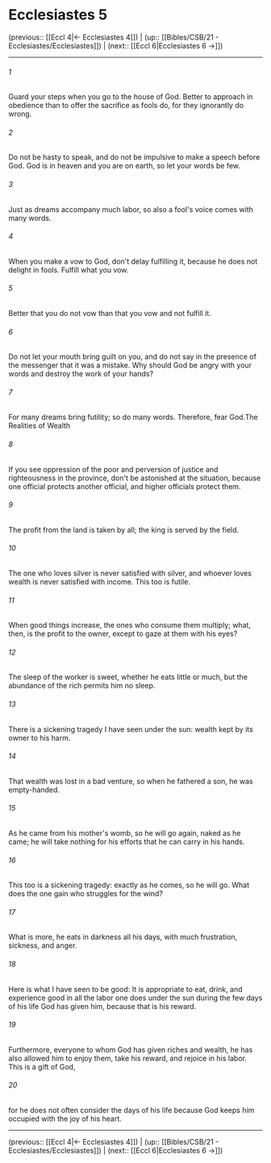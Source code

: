 # Ecclesiastes 5

(previous:: [[Eccl 4|← Ecclesiastes 4]]) | (up:: [[Bibles/CSB/21 - Ecclesiastes/Ecclesiastes]]) | (next:: [[Eccl 6|Ecclesiastes 6 →]])

***


###### 1 
Guard your steps when you go to the house of God. Better to approach in obedience than to offer the sacrifice as fools do, for they ignorantly do wrong. 

###### 2 
Do not be hasty to speak, and do not be impulsive to make a speech before God. God is in heaven and you are on earth, so let your words be few. 

###### 3 
Just as dreams accompany much labor, so also a fool's voice comes with many words. 

###### 4 
When you make a vow to God, don't delay fulfilling it, because he does not delight in fools. Fulfill what you vow. 

###### 5 
Better that you do not vow than that you vow and not fulfill it. 

###### 6 
Do not let your mouth bring guilt on you, and do not say in the presence of the messenger that it was a mistake. Why should God be angry with your words and destroy the work of your hands? 

###### 7 
For many dreams bring futility; so do many words. Therefore, fear God.The Realities of Wealth 

###### 8 
If you see oppression of the poor and perversion of justice and righteousness in the province, don't be astonished at the situation, because one official protects another official, and higher officials protect them. 

###### 9 
The profit from the land is taken by all; the king is served by the field. 

###### 10 
The one who loves silver is never satisfied with silver, and whoever loves wealth is never satisfied with income. This too is futile. 

###### 11 
When good things increase, the ones who consume them multiply; what, then, is the profit to the owner, except to gaze at them with his eyes? 

###### 12 
The sleep of the worker is sweet, whether he eats little or much, but the abundance of the rich permits him no sleep. 

###### 13 
There is a sickening tragedy I have seen under the sun: wealth kept by its owner to his harm. 

###### 14 
That wealth was lost in a bad venture, so when he fathered a son, he was empty-handed. 

###### 15 
As he came from his mother's womb, so he will go again, naked as he came; he will take nothing for his efforts that he can carry in his hands. 

###### 16 
This too is a sickening tragedy: exactly as he comes, so he will go. What does the one gain who struggles for the wind? 

###### 17 
What is more, he eats in darkness all his days, with much frustration, sickness, and anger. 

###### 18 
Here is what I have seen to be good: It is appropriate to eat, drink, and experience good in all the labor one does under the sun during the few days of his life God has given him, because that is his reward. 

###### 19 
Furthermore, everyone to whom God has given riches and wealth, he has also allowed him to enjoy them, take his reward, and rejoice in his labor. This is a gift of God, 

###### 20 
for he does not often consider the days of his life because God keeps him occupied with the joy of his heart.

***

(previous:: [[Eccl 4|← Ecclesiastes 4]]) | (up:: [[Bibles/CSB/21 - Ecclesiastes/Ecclesiastes]]) | (next:: [[Eccl 6|Ecclesiastes 6 →]])
